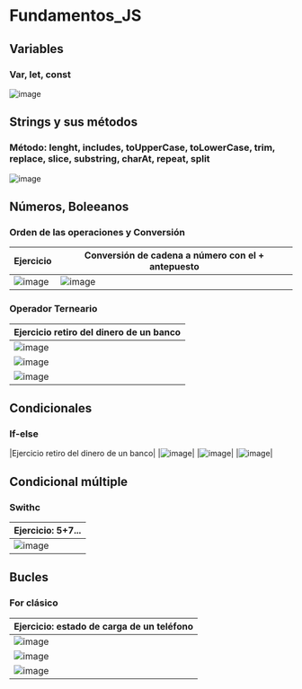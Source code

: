 # Fundamentos_JS
## Variables
### Var, let, const
![image](https://github.com/brittanypallasco2003/Fundamentos_JS/assets/117743650/72b8aef8-caf0-48fb-b519-c25e9d8a4c01)
## Strings y sus métodos
### Método: lenght, includes, toUpperCase, toLowerCase, trim, replace, slice, substring, charAt, repeat, split
![image](https://github.com/brittanypallasco2003/Fundamentos_JS/assets/117743650/d8d83730-8ac8-4aae-b8aa-7adc9324493b)

## Números, Boleeanos
### Orden de las operaciones y Conversión
|Ejercicio|Conversión de cadena a número con el + antepuesto|
|-|-|
|![image](https://github.com/brittanypallasco2003/Fundamentos_JS/assets/117743650/0200cf77-3d9e-4744-9bb6-3537d87f102a)|![image](https://github.com/brittanypallasco2003/Fundamentos_JS/assets/117743650/09df2673-cace-4c53-8ea3-043d38618086)|

### Operador Terneario
|Ejercicio retiro del dinero de un banco|
|-|
|![image](https://github.com/brittanypallasco2003/Fundamentos_JS/assets/117743650/215a0b19-fc15-4080-986a-2d53625c8c2b)|
|![image](https://github.com/brittanypallasco2003/Fundamentos_JS/assets/117743650/a50ee5ea-844a-4f59-98e0-363ba7540208)|
|![image](https://github.com/brittanypallasco2003/Fundamentos_JS/assets/117743650/fb1274cb-468b-4c9b-85e0-4ccf57523eef)|




## Condicionales
### If-else
|Ejercicio retiro del dinero de un banco|
|![image](https://github.com/brittanypallasco2003/Fundamentos_JS/assets/117743650/215a0b19-fc15-4080-986a-2d53625c8c2b)|
|![image](https://github.com/brittanypallasco2003/Fundamentos_JS/assets/117743650/0fb58eda-fb5a-4428-b515-c45b5ea41bab)|
|![image](https://github.com/brittanypallasco2003/Fundamentos_JS/assets/117743650/4f7ec3f5-58d0-4a5d-bd5e-20f7143d2e38)|

## Condicional múltiple
### Swithc
|Ejercicio: 5+7...|
|-|
|![image](https://github.com/brittanypallasco2003/Fundamentos_JS/assets/117743650/1a348bef-d85f-41a1-8bbb-eff6ce26b742)|

## Bucles
### For clásico
|Ejercicio: estado de carga de un teléfono|
|-|
|![image](https://github.com/brittanypallasco2003/Fundamentos_JS/assets/117743650/01ad7df5-5a76-4bff-b990-65c5fedc17c0)|
|![image](https://github.com/brittanypallasco2003/Fundamentos_JS/assets/117743650/41cb87ad-b873-4fda-95d6-38f64382501e)|
|![image](https://github.com/brittanypallasco2003/Fundamentos_JS/assets/117743650/7a67d998-e8b7-4702-bca4-3b7a13dafaff)|

### 







